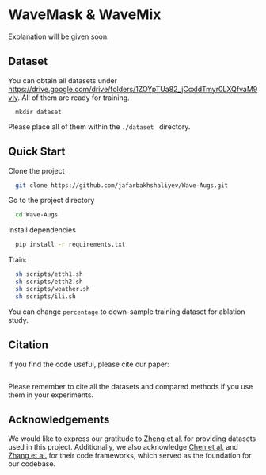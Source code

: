 # WaveMask & WaveMix

Explanation will be given soon.

## Dataset

You can obtain all datasets under https://drive.google.com/drive/folders/1ZOYpTUa82_jCcxIdTmyr0LXQfvaM9vIy. All of them are ready for training. 

```
  mkdir dataset
```
Please place all of them within the ```./dataset ``` directory.

## Quick Start

Clone the project

```bash
  git clone https://github.com/jafarbakhshaliyev/Wave-Augs.git
```

Go to the project directory

```bash
  cd Wave-Augs
```

Install dependencies

```bash
  pip install -r requirements.txt
```

Train: 

```bash
  sh scripts/etth1.sh
  sh scripts/etth2.sh
  sh scripts/weather.sh
  sh scripts/ili.sh
```

You can change ```percentage``` to down-sample training dataset for ablation study.

## Citation

If you find the code useful, please cite our paper:

```
```

Please remember to cite all the datasets and compared methods if you use them in your experiments.

## Acknowledgements

We would like to express our gratitude to [Zheng et al.](https://arxiv.org/abs/2205.13504) for providing datasets used in this project. Additionally, we also acknowledge [Chen et al.](https://arxiv.org/abs/2302.09292) and [Zhang et al.](https://arxiv.org/abs/2303.14254)  for their code frameworks, which served as the foundation for our codebase.